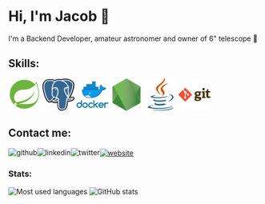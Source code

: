 # Hi, I'm Jacob 👋
I'm a Backend Developer, amateur astronomer and owner of 6" telescope 🔭

## Skills:
[<img src="https://raw.githubusercontent.com/github/explore/80688e429a7d4ef2fca1e82350fe8e3517d3494d/topics/spring-boot/spring-boot.png" width="64px" alt="Spring">][link]
[<img src="https://raw.githubusercontent.com/github/explore/80688e429a7d4ef2fca1e82350fe8e3517d3494d/topics/postgresql/postgresql.png" width="64px" alt="PostgreSQL">][link]
[<img src="https://raw.githubusercontent.com/github/explore/80688e429a7d4ef2fca1e82350fe8e3517d3494d/topics/docker/docker.png" width="64px" alt="Docker">][link]
[<img src="https://raw.githubusercontent.com/github/explore/80688e429a7d4ef2fca1e82350fe8e3517d3494d/topics/nodejs/nodejs.png" width="64px" alt="Nodejs">][link]
[<img src="https://raw.githubusercontent.com/github/explore/80688e429a7d4ef2fca1e82350fe8e3517d3494d/topics/java/java.png" width="64px" alt="Java">][link]
[<img src="https://raw.githubusercontent.com/github/explore/80688e429a7d4ef2fca1e82350fe8e3517d3494d/topics/git/git.png" width="64px" alt="Git">][link]

## Contact me:
[<img align="left" src='https://cdn.jsdelivr.net/npm/simple-icons@3.0.1/icons/github.svg' alt='github' height='40'>](https://github.com/jkbkupczyk)
[<img align="left" src='https://cdn.jsdelivr.net/npm/simple-icons@3.0.1/icons/linkedin.svg' alt='linkedin' height='40'>](https://www.linkedin.com/in/jakub-kupczyk/)
[<img align="left" src='https://cdn.jsdelivr.net/npm/simple-icons@3.0.1/icons/twitter.svg' alt='twitter' height='40'>](https://twitter.com/KuKa_358)
[<img align="center" src='https://cdn.jsdelivr.net/npm/simple-icons@3.0.1/icons/icloud.svg' alt='website' height='40'>](https://jkbkupczyk.github.io/portfolio/)  

### Stats:
![Most used languages](https://github-readme-stats.vercel.app/api/top-langs/?username=AdamSiekierski&layout=compact)
![GitHub stats](https://github-readme-stats.vercel.app/api?username=jkbkupczyk&show_icons=true)

[link]: https://github.com/jkbkupczyk
